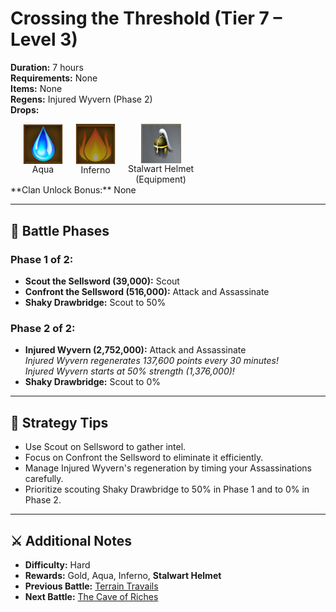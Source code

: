 # Crossing the Threshold (Tier 7 – Level 3)

**Duration:** 7 hours  
**Requirements:** None  
**Items:** None  
**Regens:** Injured Wyvern (Phase 2)  
**Drops:** <div style="display:flex; gap:20px">
  <div style="display:flex; flex-direction:column; align-items:center; width:max-content;">
    <img src="../../../images/mage/aqua.png" alt="Aqua" width="64" style="cursor:pointer;" onclick="alert('Used at mage')">
    <div>Aqua</div>
  </div>
  <div style="display:flex; flex-direction:column; align-items:center; width:max-content;">
    <img src="../../../images/mage/inferno.png" alt="Inferno" width="64" style="cursor:pointer;" onclick="alert('Used at mage')">
    <div>Inferno</div>
  </div>
  <div style="display:flex; flex-direction:column; align-items:center; width:max-content;">
    <img src="../../../images/equipment/stalwart-helmet.png" alt="Stalwart Helmet" width="64" style="cursor:pointer;" onclick="alert('Stats: Defense: +2,000,000 / Spy Defense: +470,000')">
    <div>Stalwart Helmet</div>
    <div>(Equipment)</div>
  </div>
</div>
**Clan Unlock Bonus:** None

---

## 🧪 Battle Phases

### Phase 1 of 2:
- **Scout the Sellsword (39,000):** Scout  
- **Confront the Sellsword (516,000):** Attack and Assassinate  
- **Shaky Drawbridge:** Scout to 50%

### Phase 2 of 2:
- **Injured Wyvern (2,752,000):** Attack and Assassinate  
  *Injured Wyvern regenerates 137,600 points every 30 minutes!*  
  *Injured Wyvern starts at 50% strength (1,376,000)!*  
- **Shaky Drawbridge:** Scout to 0%

---

## 🧭 Strategy Tips

- Use Scout on Sellsword to gather intel.  
- Focus on Confront the Sellsword to eliminate it efficiently.  
- Manage Injured Wyvern's regeneration by timing your Assassinations carefully.  
- Prioritize scouting Shaky Drawbridge to 50% in Phase 1 and to 0% in Phase 2.

---

## ⚔️ Additional Notes

- **Difficulty:** Hard  
- **Rewards:** Gold, Aqua, Inferno, **Stalwart Helmet**  
- **Previous Battle:** [Terrain Travails](terrain-travails.md)  
- **Next Battle:** [The Cave of Riches](the-cave-of-riches.md)
